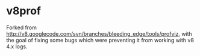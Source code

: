 v8prof
======

Forked from http://v8.googlecode.com/svn/branches/bleeding_edge/tools/profviz,
with the goal of fixing some bugs which were preventing it from working with v8 4.x logs.
